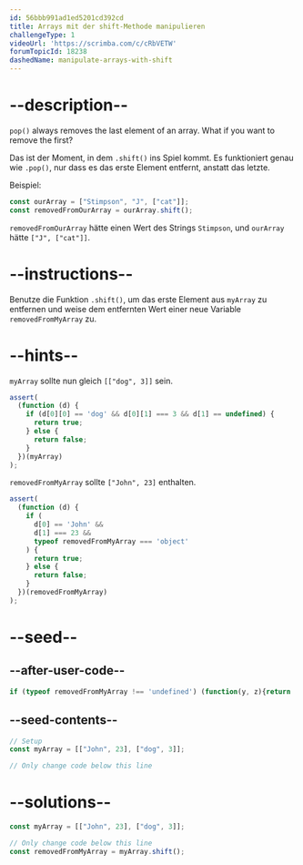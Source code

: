 ```yaml
---
id: 56bbb991ad1ed5201cd392cd
title: Arrays mit der shift-Methode manipulieren
challengeType: 1
videoUrl: 'https://scrimba.com/c/cRbVETW'
forumTopicId: 18238
dashedName: manipulate-arrays-with-shift
---
```


# --description--

`pop()` always removes the last element of an array. What if you want to remove the first?

Das ist der Moment, in dem `.shift()` ins Spiel kommt. Es funktioniert genau wie `.pop()`, nur dass es das erste Element entfernt, anstatt das letzte.

Beispiel:

```js
const ourArray = ["Stimpson", "J", ["cat"]];
const removedFromOurArray = ourArray.shift();
```

`removedFromOurArray` hätte einen Wert des Strings `Stimpson`, und `ourArray` hätte `["J", ["cat"]]`.

# --instructions--

Benutze die Funktion `.shift()`, um das erste Element aus `myArray` zu entfernen und weise dem entfernten Wert einer neue Variable `removedFromMyArray` zu.

# --hints--

`myArray` sollte nun gleich `[["dog", 3]]` sein.

```js
assert(
  (function (d) {
    if (d[0][0] == 'dog' && d[0][1] === 3 && d[1] == undefined) {
      return true;
    } else {
      return false;
    }
  })(myArray)
);
```

`removedFromMyArray` sollte `["John", 23]` enthalten.

```js
assert(
  (function (d) {
    if (
      d[0] == 'John' &&
      d[1] === 23 &&
      typeof removedFromMyArray === 'object'
    ) {
      return true;
    } else {
      return false;
    }
  })(removedFromMyArray)
);
```

# --seed--

## --after-user-code--

```js
if (typeof removedFromMyArray !== 'undefined') (function(y, z){return 'myArray = ' + JSON.stringify(y) + ' & removedFromMyArray = ' + JSON.stringify(z);})(myArray, removedFromMyArray);
```

## --seed-contents--

```js
// Setup
const myArray = [["John", 23], ["dog", 3]];

// Only change code below this line

```

# --solutions--

```js
const myArray = [["John", 23], ["dog", 3]];

// Only change code below this line
const removedFromMyArray = myArray.shift();
```
